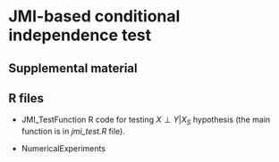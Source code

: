 # JMI-based conditional independence test

## Supplemental material

## R files

- JMI_TestFunction
  R code for testing $X \perp Y | X_S$ hypothesis (the main function is in *jmi_test.R* file).
  
- NumericalExperiments
